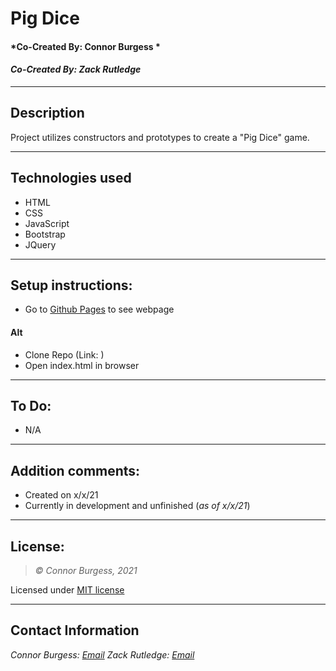 # Pig Dice
#### *Co-Created By: Connor Burgess * 
#### *Co-Created By: Zack Rutledge* 

* * *

## Description  
Project utilizes constructors and prototypes to create a "Pig Dice" game.

* * *

## Technologies used
* HTML
* CSS
* JavaScript
* Bootstrap
* JQuery

* * *

## Setup instructions:  
* Go to [Github Pages](Link) to see webpage
#### Alt
* Clone Repo (Link: )
* Open index.html in browser

* * *

## To Do:
* N/A

* * *

## Addition comments:
* Created on x/x/21  
* Currently in development and unfinished (*as of x/x/21*)

* * *

## License:
> *&copy; Connor Burgess, 2021*

Licensed under [MIT license](https://mit-license.org/)

* * *

## Contact Information
_Connor Burgess: [Email](connorburgesscodes@gmail.com)_
_Zack Rutledge: [Email](Thorgrim88@gmail.com)_